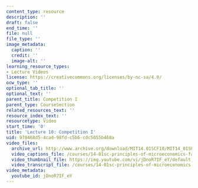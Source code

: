 ```yaml
---
content_type: resource
description: ''
draft: false
end_time: ''
file: null
file_type: ''
image_metadata:
  caption: ''
  credit: ''
  image-alt: ''
learning_resource_types:
- Lecture Videos
license: https://creativecommons.org/licenses/by-nc-sa/4.0/
ocw_type: ''
optional_tab_title: ''
optional_text: ''
parent_title: Competition I
parent_type: CourseSection
related_resources_text: ''
resource_index_text: ''
resourcetype: Video
start_time: '0'
title: 'Lecture 10: Competition I'
uid: 978468d5-4cad-98fd-c5b6-cdc5055b468a
video_files:
  archive_url: http://www.archive.org/download/MIT14.01SCF10/MIT14_01SCF10_lec10_300k.mp4
  video_captions_file: /courses/14-01sc-principles-of-microeconomics-fall-2011/ecc3e1d90e64533c89d0988401204a1f_jDnoR7IF_eY.vtt
  video_thumbnail_file: https://img.youtube.com/vi/jDnoR7IF_eY/default.jpg
  video_transcript_file: /courses/14-01sc-principles-of-microeconomics-fall-2011/2ee60b5391b9d3ec0f7e0789d819e1c9_jDnoR7IF_eY.pdf
video_metadata:
  youtube_id: jDnoR7IF_eY
---
```

